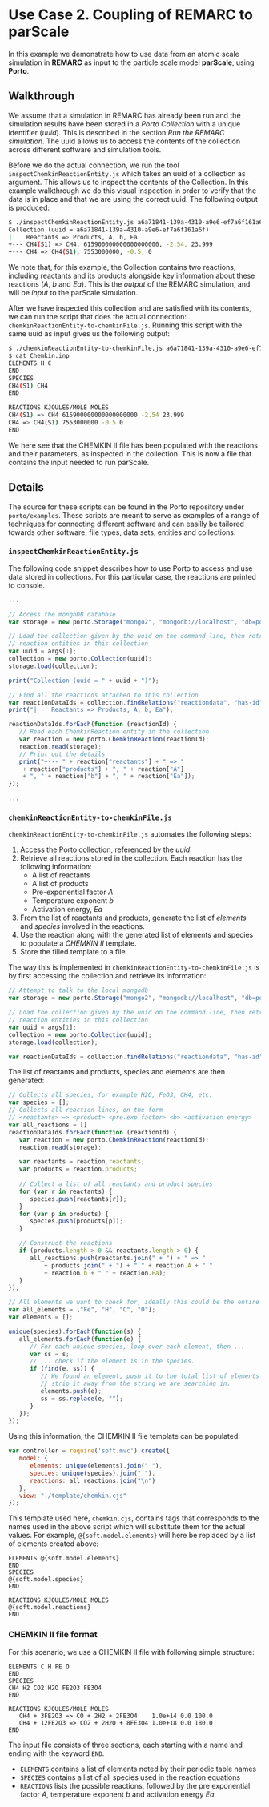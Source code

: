 # Use Case 2. Coupling of REMARC to parScale

In this example we demonstrate how to use data from an atomic scale simulation in **REMARC** as input to the particle scale model **parScale**, using **Porto**.

## Walkthrough

We assume that a simulation in REMARC has already been run and the simulation results have been stored in a *Porto Collection* with a unique identifier (*uuid*). This is described in the section _Run the REMARC simulation_. The uuid allows us to access the contents of the collection across different software and simulation tools.

Before we do the actual connection, we run the tool `inspectChemkinReactionEntity.js` which takes an uuid of a collection as argument. This allows us to inspect the contents of the Collection. In this example walkthrough we do this visual inspection in order to verify that the data is in place and that we are using the correct uuid. The following output is produced:

```bash
$ ./inspectChemkinReactionEntity.js a6a71841-139a-4310-a9e6-ef7a6f161a6f
Collection (uuid = a6a71841-139a-4310-a9e6-ef7a6f161a6f)
|    Reactants => Products, A, b, Ea
+--- CH4(S1) => CH4, 615900000000000000000, -2.54, 23.999
+--- CH4 => CH4(S1), 7553000000, -0.5, 0
```

We note that, for this example, the Collection contains two reactions, including reactants and its products alongside key information about these reactions (_A_, _b_ and _Ea_). This is the _output_ of the REMARC simulation, and will be _input_ to the parScale simulation.

After we have inspected this collection and are satisfied with its contents, we can run the script that does the actual connection: `chemkinReactionEntity-to-chemkinFile.js`. Running this script with the same uuid as input gives us the following output:

```bash
$ ./chemkinReactionEntity-to-chemkinFile.js a6a71841-139a-4310-a9e6-ef7a6f161a6f > Chemkin.inp
$ cat Chemkin.inp
ELEMENTS H C 
END
SPECIES
CH4(S1) CH4
END

REACTIONS KJOULES/MOLE MOLES
CH4(S1) => CH4 615900000000000000000 -2.54 23.999
CH4 => CH4(S1) 7553000000 -0.5 0
END 
```

We here see that the CHEMKIN II file has been populated with the reactions and their parameters, as inspected in the collection. This is now a file that contains the input needed to run parScale.

## Details

The source for these scripts can be found in the Porto repository under `porto/examples`. These scripts are meant to serve as examples of a range of techniques for connecting different software and can easilly be tailored towards other software, file types, data sets, entities and collections.

### `inspectChemkinReactionEntity.js`

The following code snippet describes how to use Porto to access and use data stored in collections. For this particular case, the reactions are printed to console.

```js
...

// Access the mongoDB database
var storage = new porto.Storage("mongo2", "mongodb://localhost", "db=porto;coll=demo");

// Load the collection given by the uuid on the command line, then retrieve all
// reaction entities in this collection
var uuid = args[1];
collection = new porto.Collection(uuid);
storage.load(collection);

print("Collection (uuid = " + uuid + ")"); 

// Find all the reactions attached to this collection
var reactionDataIds = collection.findRelations("reactiondata", "has-id");
print("|    Reactants => Products, A, b, Ea");

reactionDataIds.forEach(function (reactionId) {
   // Read each ChemkinReaction entity in the collection
   var reaction = new porto.ChemkinReaction(reactionId);
   reaction.read(storage);
   // Print out the details
   print("+--- " + reaction["reactants"] + " => " 
	+ reaction["products"] + ", " + reaction["A"] 
	+ ", " + reaction["b"] + ", " + reaction["Ea"]);
});

...
```


### `chemkinReactionEntity-to-chemkinFile.js`

`chemkinReactionEntity-to-chemkinFile.js` automates the following steps:

1. Access the Porto collection, referenced by the *uuid*.
2. Retrieve all reactions stored in the collection. Each reaction has the following information:
   * A list of reactants
   * A list of products
   * Pre-exponential factor _A_
   * Temperature exponent _b_
   * Activation energy, _Ea_
3. From the list of reactants and products, generate the list of _elements_ and _species_ involved in the reactions.
4. Use the reaction along with the generated list of elements and species to populate a *CHEMKIN II* template. 
5. Store the filled template to a file.

The way this is implemented in `chemkinReactionEntity-to-chemkinFile.js` is by first accessing the collection and retrieve its information:

```js
// Attempt to talk to the local mongodb
var storage = new porto.Storage("mongo2", "mongodb://localhost", "db=porto;coll=demo");

// Load the collection given by the uuid on the command line, then retrieve all
// reaction entities in this collection
var uuid = args[1];
collection = new porto.Collection(uuid);
storage.load(collection);

var reactionDataIds = collection.findRelations("reactiondata", "has-id");
```

The list of reactants and products, species and elements are then generated:

```js
// Collects all species, for example H2O, FeO3, CH4, etc.
var species = [];
// Collects all reaction lines, on the form 
// <reactants> => <product> <pre.exp.factor> <b> <activation energy>
var all_reactions = []
reactionDataIds.forEach(function (reactionId) {
   var reaction = new porto.ChemkinReaction(reactionId);
   reaction.read(storage);

   var reactants = reaction.reactants;
   var products = reaction.products;
      
   // Collect a list of all reactants and product species
   for (var r in reactants) {
      species.push(reactants[r]);
   }
   for (var p in products) {
      species.push(products[p]);
   }

   // Construct the reactions
   if (products.length > 0 && reactants.length > 0) {
      all_reactions.push(reactants.join(" + ") + " => " 
		  + products.join(" + ") + " " + reaction.A + " " 
		  + reaction.b + " " + reaction.Ea);
   }
});

// All elements we want to check for, ideally this could be the entire periodic table
var all_elements = ["Fe", "H", "C", "O"];
var elements = [];

unique(species).forEach(function(s) {
   all_elements.forEach(function(e) {
      // For each unique species, loop over each element, then ...
      var ss = s;
      // ... check if the element is in the species.
      if (find(e, ss)) {
         // We found an element, push it to the total list of elements and
         // strip it away from the string we are searching in.
         elements.push(e);
         ss = ss.replace(e, "");
      }
   });
});
```

Using this information, the CHEMKIN II file template can be populated:

```js
var controller = require('soft.mvc').create({
   model: {
      elements: unique(elements).join(" "),
      species: unique(species).join(" "),
      reactions: all_reactions.join("\n")
   },
   view: "./template/chemkin.cjs"
});
```

This template used here, `chemkin.cjs`, contains tags that corresponds to the names used in the above script which will substitute them for the actual values. For example, `@{soft.model.elements}` will here be replaced by a list of elements created above:

```
ELEMENTS @{soft.model.elements}
END
SPECIES
@{soft.model.species}
END

REACTIONS KJOULES/MOLE MOLES
@{soft.model.reactions}
END
```

### CHEMKIN II file format

For this scenario, we use a CHEMKIN II file with following simple structure:

```
ELEMENTS C H FE O 
END
SPECIES
CH4 H2 CO2 H2O FE2O3 FE3O4
END 

REACTIONS KJOULES/MOLE MOLES
   CH4 + 3FE2O3 => CO + 2H2 + 2FE3O4    1.0e+14 0.0 100.0 
   CH4 + 12FE2O3 => CO2 + 2H2O + 8FE3O4 1.0e+18 0.0 180.0
END 
```

The input file consists of three sections, each starting with a name and ending with the keyword `END`.

* `ELEMENTS` contains a list of elements noted by their periodic table names
* `SPECIES` contains a list of all species used in the reaction equations
* `REACTIONS` lists the possible reactions, followed by the pre exponential factor _A_, temperature exponent _b_ and activation energy _Ea_.

